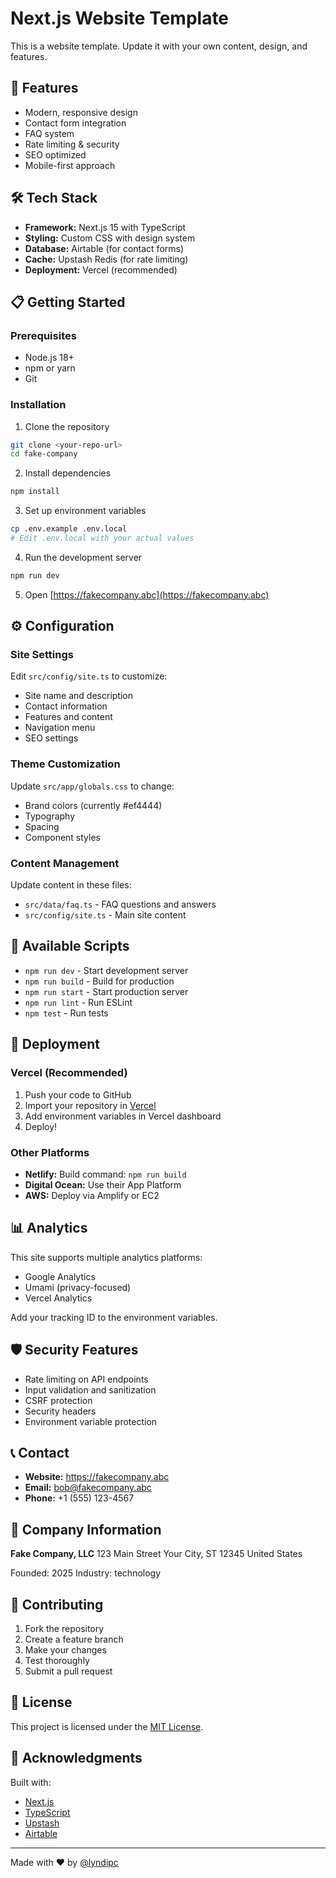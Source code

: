 # Next.js Website Template

This is a website template. Update it with your own content, design, and features.

## 🚀 Features

- Modern, responsive design
- Contact form integration
- FAQ system
- Rate limiting & security
- SEO optimized
- Mobile-first approach

## 🛠️ Tech Stack

- **Framework:** Next.js 15 with TypeScript
- **Styling:** Custom CSS with design system
- **Database:** Airtable (for contact forms)
- **Cache:** Upstash Redis (for rate limiting)
- **Deployment:** Vercel (recommended)

## 📋 Getting Started

### Prerequisites

- Node.js 18+
- npm or yarn
- Git

### Installation

1. Clone the repository

```bash
git clone <your-repo-url>
cd fake-company
```

2. Install dependencies

```bash
npm install
```

3. Set up environment variables

```bash
cp .env.example .env.local
# Edit .env.local with your actual values
```

4. Run the development server

```bash
npm run dev
```

5. Open [https://fakecompany.abc](https://fakecompany.abc)

## ⚙️ Configuration

### Site Settings

Edit `src/config/site.ts` to customize:

- Site name and description
- Contact information
- Features and content
- Navigation menu
- SEO settings

### Theme Customization

Update `src/app/globals.css` to change:

- Brand colors (currently #ef4444)
- Typography
- Spacing
- Component styles

### Content Management

Update content in these files:

- `src/data/faq.ts` - FAQ questions and answers
- `src/config/site.ts` - Main site content

## 🔧 Available Scripts

- `npm run dev` - Start development server
- `npm run build` - Build for production
- `npm run start` - Start production server
- `npm run lint` - Run ESLint
- `npm test` - Run tests

## 🚀 Deployment

### Vercel (Recommended)

1. Push your code to GitHub
2. Import your repository in [Vercel](https://vercel.com)
3. Add environment variables in Vercel dashboard
4. Deploy!

### Other Platforms

- **Netlify:** Build command: `npm run build`
- **Digital Ocean:** Use their App Platform
- **AWS:** Deploy via Amplify or EC2

## 📊 Analytics

This site supports multiple analytics platforms:

- Google Analytics
- Umami (privacy-focused)
- Vercel Analytics

Add your tracking ID to the environment variables.

## 🛡️ Security Features

- Rate limiting on API endpoints
- Input validation and sanitization
- CSRF protection
- Security headers
- Environment variable protection

## 📞 Contact

- **Website:** https://fakecompany.abc
- **Email:** bob@fakecompany.abc
- **Phone:** +1 (555) 123-4567

## 🏢 Company Information

**Fake Company, LLC**
123 Main Street
Your City, ST 12345
United States

Founded: 2025
Industry: technology

## 🤝 Contributing

1. Fork the repository
2. Create a feature branch
3. Make your changes
4. Test thoroughly
5. Submit a pull request

## 📝 License

This project is licensed under the [MIT License](LICENSE.md).

## 🙏 Acknowledgments

Built with:

- [Next.js](https://nextjs.org/)
- [TypeScript](https://www.typescriptlang.org/)
- [Upstash](https://upstash.com/)
- [Airtable](https://airtable.com/)

---

Made with ❤️ by [@lyndipc](https://github.com/lyndipc)
